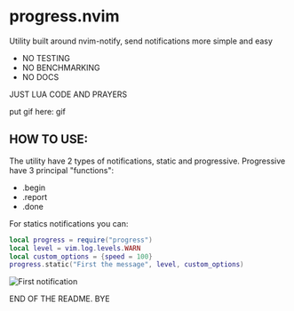 # progress.nvim
Utility built around nvim-notify, send notifications more simple and easy

- NO TESTING
- NO BENCHMARKING
- NO DOCS

JUST LUA CODE AND PRAYERS

put gif here:
gif

## HOW TO USE:
The utility have 2 types of notifications, static and progressive. Progressive have 3 principal "functions":
- .begin
- .report
- .done

For statics notifications you can:
```lua
local progress = require("progress")
local level = vim.log.levels.WARN
local custom_options = {speed = 100}
progress.static("First the message", level, custom_options)
```
![First notification](common/gifs/Process.gif) 

END OF THE README. BYE

